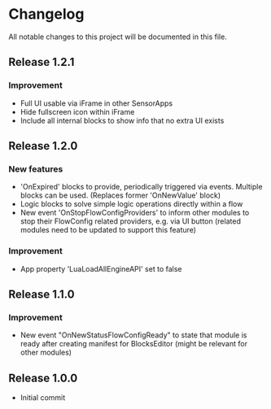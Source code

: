 # Changelog
All notable changes to this project will be documented in this file.

## Release 1.2.1

### Improvement
- Full UI usable via iFrame in other SensorApps
- Hide fullscreen icon within iFrame
- Include all internal blocks to show info that no extra UI exists

## Release 1.2.0

### New features
- 'OnExpired' blocks to provide, periodically triggered via events. Multiple blocks can be used. (Replaces former 'OnNewValue' block)
- Logic blocks to solve simple logic operations directly within a flow
- New event 'OnStopFlowConfigProviders' to inform other modules to stop their FlowConfig related providers, e.g. via UI button (related modules need to be updated to support this feature)

### Improvement
- App property 'LuaLoadAllEngineAPI' set to false

## Release 1.1.0

### Improvement
- New event "OnNewStatusFlowConfigReady" to state that module is ready after creating manifest for BlocksEditor (might be relevant for other modules)

## Release 1.0.0
- Initial commit